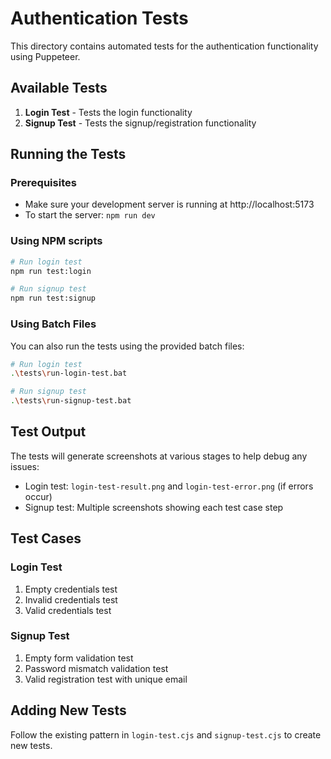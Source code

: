 # Authentication Tests

This directory contains automated tests for the authentication functionality using Puppeteer.

## Available Tests

1. **Login Test** - Tests the login functionality
2. **Signup Test** - Tests the signup/registration functionality

## Running the Tests

### Prerequisites

- Make sure your development server is running at http://localhost:5173
- To start the server: `npm run dev`

### Using NPM scripts

```bash
# Run login test
npm run test:login

# Run signup test
npm run test:signup
```

### Using Batch Files

You can also run the tests using the provided batch files:

```bash
# Run login test
.\tests\run-login-test.bat

# Run signup test
.\tests\run-signup-test.bat
```

## Test Output

The tests will generate screenshots at various stages to help debug any issues:

- Login test: `login-test-result.png` and `login-test-error.png` (if errors occur)
- Signup test: Multiple screenshots showing each test case step

## Test Cases

### Login Test

1. Empty credentials test
2. Invalid credentials test
3. Valid credentials test

### Signup Test

1. Empty form validation test
2. Password mismatch validation test
3. Valid registration test with unique email

## Adding New Tests

Follow the existing pattern in `login-test.cjs` and `signup-test.cjs` to create new tests. 